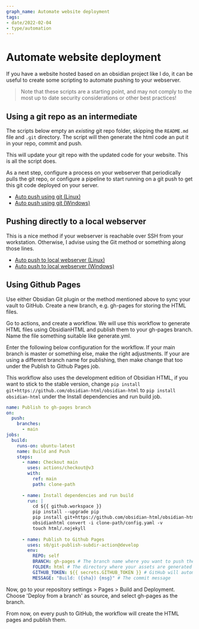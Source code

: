 ```yaml
---
graph_name: Automate website deployment
tags:
- date/2022-02-04
- type/automation
---
```

# Automate website deployment


If you have a website hosted based on an obsidian project like I do, it can be useful to create some scripting to automate pushing to your webserver.

> Note that these scripts are a starting point, and may not comply to the most up to date security considerations or other best practices!

## Using a git repo as an intermediate
The scripts below empty an *existing* git repo folder, skipping the `README.md` file and `.git` directory. The script will then generate the html code an put it in your repo, commit and push. 

This will update your git repo with the updated code for your website. This is all the script does. 

As a next step, configure a process on your webserver that periodically pulls the git repo, or configure a pipeline to start running on a git push to get this git code deployed on your server. 

- [Auto push using git (Linux)](../Automation/AutomationLinuxGit.md)
- [Auto push using git (Windows)](../Automation/AutomationWindows.md)

## Pushing directly to a local webserver
This is a nice method if your webserver is reachable over SSH from your workstation. Otherwise, I advise using the Git method or something along those lines.

- [Auto push to local webserver (Linux)](../Automation/AutomationLinuxSSH.md)
- [Auto push to local webserver (Windows)](../Automation/AutomationWindowsSSH.md)

## Using Github Pages
Use either Obsidian Git plugin or the method mentioned above to sync your vault to GitHub.
Create a new branch, e.g. gh-pages for storing the HTML files.

Go to actions, and create a workflow. We will use this workflow to generate HTML files using ObsidianHTML and publish them to your gh-pages branch. Name the file something suitable like generate.yml.

Enter the following below configuration for the workflow. If your main branch is master or something else, make the right adjustments. If your are using a different branch name for publishing, then make change that too under the Publish to Github Pages job.

This workflow also uses the development edition of Obsidian HTML, if you want to stick to the stable version, change `pip install git+https://github.com/obsidian-html/obsidian-html` to `pip install obsidian-html` under the Install dependencies and run build job.

```yaml
name: Publish to gh-pages branch
on:
  push:
    branches:
      - main
jobs:
  build:
    runs-on: ubuntu-latest
    name: Build and Push
    steps:
      - name: Checkout main
        uses: actions/checkout@v3
        with:
          ref: main
          path: clone-path
    
      - name: Install dependencies and run build
        run: |
          cd ${{ github.workspace }}
          pip install --upgrade pip
          pip install git+https://github.com/obsidian-html/obsidian-html
          obsidianhtml convert -i clone-path/config.yaml -v
          touch html/.nojekyll
    
      - name: Publish to Github Pages
        uses: s0/git-publish-subdir-action@develop
        env:
          REPO: self
          BRANCH: gh-pages # The branch name where you want to push the assets
          FOLDER: html # The directory where your assets are generated
          GITHUB_TOKEN: ${{ secrets.GITHUB_TOKEN }} # GitHub will automatically add this - you don't need to bother getting a token
          MESSAGE: "Build: ({sha}) {msg}" # The commit message
```


Now, go to your repository settings > Pages > Build and Deployment. Choose 'Deploy from a branch' as source, and select gh-pages as the branch.

From now, on every push to GitHub, the workflow will create the HTML pages and publish them.